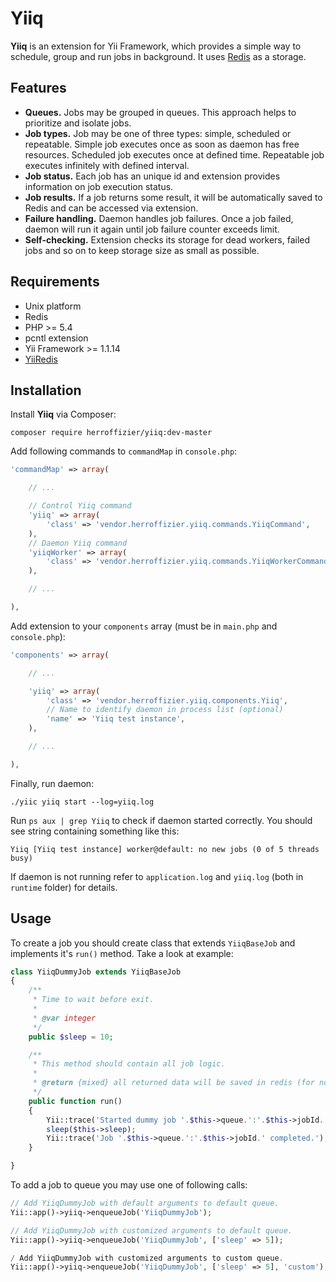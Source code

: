 Yiiq
====

**Yiiq** is an extension for Yii Framework, which provides a simple way to schedule, group and run jobs in background. It uses [Redis](http://redis.io/) as a storage.

Features
--------

* **Queues.** Jobs may be grouped in queues. This approach helps to prioritize and isolate jobs.
* **Job types.** Job may be one of three types: simple, scheduled or repeatable. Simple job executes once as soon as daemon has free resources. Scheduled job executes once at defined time. Repeatable job executes infinitely with defined interval.
* **Job status.** Each job has an unique id and extension provides information on job execution status.
* **Job results.** If a job returns some result, it will be automatically saved to Redis and can be accessed via extension.
* **Failure handling.** Daemon handles job failures. Once a job failed, daemon will run it again until job failure counter exceeds limit.
* **Self-checking.** Extension checks its storage for dead workers, failed jobs and so on to keep storage size as small as possible.

Requirements
------------

* Unix platform
* Redis
* PHP >= 5.4
* pcntl extension
* Yii Framework >= 1.1.14
* [YiiRedis](https://github.com/phpnode/YiiRedis)

Installation
------------

Install **Yiiq** via Composer:

```
composer require herroffizier/yiiq:dev-master
```

Add following commands to ```commandMap``` in ```console.php```:

```php
'commandMap' => array(

    // ...

    // Control Yiiq command
    'yiiq' => array(
        'class' => 'vendor.herroffizier.yiiq.commands.YiiqCommand',
    ),
    // Daemon Yiiq command
    'yiiqWorker' => array(
        'class' => 'vendor.herroffizier.yiiq.commands.YiiqWorkerCommand',
    ),

    // ...

),
```

Add extension to your ```components``` array (must be in ```main.php``` and ```console.php```):

```php
'components' => array(

    // ...

    'yiiq' => array(
        'class' => 'vendor.herroffizier.yiiq.components.Yiiq',
        // Name to identify daemon in process list (optional)
        'name' => 'Yiiq test instance',
    ),

    // ...

),
```

Finally, run daemon:

```
./yiic yiiq start --log=yiiq.log
```

Run ```ps aux | grep Yiiq``` to check if daemon started correctly. You should see string containing something like this:

```
Yiiq [Yiiq test instance] worker@default: no new jobs (0 of 5 threads busy)
```

If daemon is not running refer to ```application.log``` and ```yiiq.log``` (both in ```runtime``` folder) for details.

Usage
-----

To create a job you should create class that extends ```YiiqBaseJob``` and implements it's ```run()``` method. Take a look at example:

```php
class YiiqDummyJob extends YiiqBaseJob
{
    /**
     * Time to wait before exit.
     *
     * @var integer
     */
    public $sleep = 10;

    /**
     * This method should contain all job logic.
     *
     * @return {mixed} all returned data will be saved in redis (for non-repetable jobs)
     */
    public function run()
    {
        Yii::trace('Started dummy job '.$this->queue.':'.$this->jobId.' (sleep for '.$this->sleep.'s).');
        sleep($this->sleep);
        Yii::trace('Job '.$this->queue.':'.$this->jobId.' completed.');
    }

}
```

To add a job to queue you may use one of following calls:

```php
// Add YiiqDummyJob with default arguments to default queue.
Yii::app()->yiiq->enqueueJob('YiiqDummyJob');

// Add YiiqDummyJob with customized arguments to default queue.
Yii::app()->yiiq->enqueueJob('YiiqDummyJob', ['sleep' => 5]);

/ Add YiiqDummyJob with customized arguments to custom queue.
Yii::app()->yiiq->enqueueJob('YiiqDummyJob', ['sleep' => 5], 'custom');
```